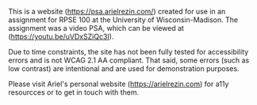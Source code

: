 This is a website (https://psa.arielrezin.com/) created for use in an assignment for RPSE 100 at the University of Wisconsin-Madison. The assignment was a video PSA, which can be viewed at (https://youtu.be/uVDxSZiQc3I).

Due to time constraints, the site has not been fully tested for accessibility errors and is not WCAG 2.1 AA compliant. That said, some errors (such as low contrast) are intentional and are used for demonstration purposes.

Please visit Ariel's personal website (https://arielrezin.com) for a11y resourcces or to get in touch with them.


